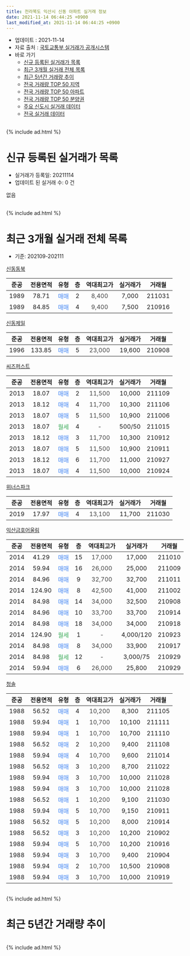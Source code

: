 ```yaml
---
title: 전라북도 익산시 신동 아파트 실거래 정보
date: 2021-11-14 06:44:25 +0900
last_modified_at: 2021-11-14 06:44:25 +0900
---
```


* 업데이트 : 2021-11-14
* 자료 출처 : [국토교통부 실거래가 공개시스템](http://rt.molit.go.kr)
* 바로 가기
    * [신규 등록된 실거래가 목록](#신규-등록된-실거래가-목록)
    * [최근 3개월 실거래 전체 목록](#최근-3개월-실거래-전체-목록)
    * [최근 5년간 거래량 추이](#최근-5년간-거래량-추이)
    * [전국 거래량 TOP 50 지역](https://inasie.github.io/apt-trade-info/최근-3개월-전국에서-가장-거래가-많이-발생한-지역)
    * [전국 거래량 TOP 50 아파트](https://inasie.github.io/apt-trade-info/최근-3개월-전국에서-가장-거래가-많이-발생한-아파트)
    * [전국 거래량 TOP 50 분양권](https://inasie.github.io/apt-trade-info/최근-3개월-전국에서-가장-거래가-많이-발생한-분양권)
    * [주요 신도시 실거래 데이터](https://inasie.github.io/apt-trade-info/주요-신도시)
    * [전국 실거래 데이터](https://inasie.github.io/apt-trade-info/전국)
<br>
{% include ad.html %}
<br>

# 신규 등록된 실거래가 목록
* 실거래가 등록일: 20211114
* 업데이트 된 실거래 수: 0 건

없음

<br>
{% include ad.html %}
<br>

# 최근 3개월 실거래 전체 목록
* 기준: 202109-202111


[신동동북](https://search.naver.com/search.naver?query=%EC%A0%84%EB%9D%BC%EB%B6%81%EB%8F%84+%EC%9D%B5%EC%82%B0%EC%8B%9C+%EC%8B%A0%EB%8F%99+%EC%8B%A0%EB%8F%99%EB%8F%99%EB%B6%81)

|준공|전용면적|유형|층|역대최고가|실거래가|거래월|
|:---:|:---:|:---:|:---:|:---:|:---:|:---:|
|1989|78.71|<span style="color:#4285f3">매매</span>|2|<span style="color:#444444">8,400</span>|7,000|211031|
|1989|84.85|<span style="color:#4285f3">매매</span>|4|<span style="color:#444444">9,400</span>|7,500|210916|

[신동제일](https://search.naver.com/search.naver?query=%EC%A0%84%EB%9D%BC%EB%B6%81%EB%8F%84+%EC%9D%B5%EC%82%B0%EC%8B%9C+%EC%8B%A0%EB%8F%99+%EC%8B%A0%EB%8F%99%EC%A0%9C%EC%9D%BC)

|준공|전용면적|유형|층|역대최고가|실거래가|거래월|
|:---:|:---:|:---:|:---:|:---:|:---:|:---:|
|1996|133.85|<span style="color:#4285f3">매매</span>|5|<span style="color:#444444">23,000</span>|19,600|210908|

[씨즈퍼스트](https://search.naver.com/search.naver?query=%EC%A0%84%EB%9D%BC%EB%B6%81%EB%8F%84+%EC%9D%B5%EC%82%B0%EC%8B%9C+%EC%8B%A0%EB%8F%99+%EC%94%A8%EC%A6%88%ED%8D%BC%EC%8A%A4%ED%8A%B8)

|준공|전용면적|유형|층|역대최고가|실거래가|거래월|
|:---:|:---:|:---:|:---:|:---:|:---:|:---:|
|2013|18.07|<span style="color:#4285f3">매매</span>|2|<span style="color:#444444">11,500</span>|10,000|211109|
|2013|18.12|<span style="color:#4285f3">매매</span>|4|<span style="color:#444444">11,700</span>|10,300|211106|
|2013|18.07|<span style="color:#4285f3">매매</span>|5|<span style="color:#444444">11,500</span>|10,900|211006|
|2013|18.07|<span style="color:#34a853">월세</span>|4|<span style="color:#444444">-</span>|500/50|211015|
|2013|18.12|<span style="color:#4285f3">매매</span>|3|<span style="color:#444444">11,700</span>|10,300|210912|
|2013|18.07|<span style="color:#4285f3">매매</span>|5|<span style="color:#444444">11,500</span>|10,900|210911|
|2013|18.12|<span style="color:#4285f3">매매</span>|6|<span style="color:#444444">11,700</span>|11,000|210927|
|2013|18.07|<span style="color:#4285f3">매매</span>|4|<span style="color:#444444">11,500</span>|10,000|210924|

[위너스파크](https://search.naver.com/search.naver?query=%EC%A0%84%EB%9D%BC%EB%B6%81%EB%8F%84+%EC%9D%B5%EC%82%B0%EC%8B%9C+%EC%8B%A0%EB%8F%99+%EC%9C%84%EB%84%88%EC%8A%A4%ED%8C%8C%ED%81%AC)

|준공|전용면적|유형|층|역대최고가|실거래가|거래월|
|:---:|:---:|:---:|:---:|:---:|:---:|:---:|
|2019|17.97|<span style="color:#4285f3">매매</span>|4|<span style="color:#444444">13,100</span>|11,700|211030|

[익산금호어울림](https://search.naver.com/search.naver?query=%EC%A0%84%EB%9D%BC%EB%B6%81%EB%8F%84+%EC%9D%B5%EC%82%B0%EC%8B%9C+%EC%8B%A0%EB%8F%99+%EC%9D%B5%EC%82%B0%EA%B8%88%ED%98%B8%EC%96%B4%EC%9A%B8%EB%A6%BC)

|준공|전용면적|유형|층|역대최고가|실거래가|거래월|
|:---:|:---:|:---:|:---:|:---:|:---:|:---:|
|2014|41.29|<span style="color:#4285f3">매매</span>|15|<span style="color:#444444">17,000</span>|17,000|211010|
|2014|59.94|<span style="color:#4285f3">매매</span>|16|<span style="color:#444444">26,000</span>|25,000|211009|
|2014|84.96|<span style="color:#4285f3">매매</span>|9|<span style="color:#444444">32,700</span>|32,700|211011|
|2014|124.90|<span style="color:#4285f3">매매</span>|8|<span style="color:#444444">42,500</span>|41,000|211002|
|2014|84.98|<span style="color:#4285f3">매매</span>|14|<span style="color:#444444">34,000</span>|32,500|210908|
|2014|84.96|<span style="color:#4285f3">매매</span>|10|<span style="color:#444444">33,700</span>|33,700|210914|
|2014|84.98|<span style="color:#4285f3">매매</span>|18|<span style="color:#444444">34,000</span>|34,000|210918|
|2014|124.90|<span style="color:#34a853">월세</span>|1|<span style="color:#444444">-</span>|4,000/120|210923|
|2014|84.98|<span style="color:#4285f3">매매</span>|8|<span style="color:#444444">34,000</span>|33,900|210917|
|2014|84.98|<span style="color:#34a853">월세</span>|12|<span style="color:#444444">-</span>|3,000/75|210929|
|2014|59.94|<span style="color:#4285f3">매매</span>|6|<span style="color:#444444">26,000</span>|25,800|210929|

[청솔](https://search.naver.com/search.naver?query=%EC%A0%84%EB%9D%BC%EB%B6%81%EB%8F%84+%EC%9D%B5%EC%82%B0%EC%8B%9C+%EC%8B%A0%EB%8F%99+%EC%B2%AD%EC%86%94)

|준공|전용면적|유형|층|역대최고가|실거래가|거래월|
|:---:|:---:|:---:|:---:|:---:|:---:|:---:|
|1988|56.52|<span style="color:#4285f3">매매</span>|4|<span style="color:#444444">10,200</span>|8,300|211105|
|1988|59.94|<span style="color:#4285f3">매매</span>|1|<span style="color:#444444">10,700</span>|10,100|211111|
|1988|59.94|<span style="color:#4285f3">매매</span>|1|<span style="color:#444444">10,700</span>|10,700|211110|
|1988|56.52|<span style="color:#4285f3">매매</span>|2|<span style="color:#444444">10,200</span>|9,400|211108|
|1988|59.94|<span style="color:#4285f3">매매</span>|4|<span style="color:#444444">10,700</span>|9,600|211014|
|1988|56.52|<span style="color:#4285f3">매매</span>|3|<span style="color:#444444">10,200</span>|8,700|211022|
|1988|59.94|<span style="color:#4285f3">매매</span>|3|<span style="color:#444444">10,700</span>|10,000|211028|
|1988|59.94|<span style="color:#4285f3">매매</span>|3|<span style="color:#444444">10,700</span>|10,000|211028|
|1988|56.52|<span style="color:#4285f3">매매</span>|1|<span style="color:#444444">10,200</span>|9,100|211030|
|1988|59.94|<span style="color:#4285f3">매매</span>|5|<span style="color:#444444">10,700</span>|9,150|210911|
|1988|56.52|<span style="color:#4285f3">매매</span>|5|<span style="color:#444444">10,200</span>|8,000|210914|
|1988|56.52|<span style="color:#4285f3">매매</span>|3|<span style="color:#444444">10,200</span>|10,200|210902|
|1988|59.94|<span style="color:#4285f3">매매</span>|5|<span style="color:#444444">10,700</span>|10,200|210916|
|1988|59.94|<span style="color:#4285f3">매매</span>|3|<span style="color:#444444">10,700</span>|9,400|210904|
|1988|59.94|<span style="color:#4285f3">매매</span>|2|<span style="color:#444444">10,700</span>|10,500|210908|
|1988|59.94|<span style="color:#4285f3">매매</span>|3|<span style="color:#444444">10,700</span>|10,000|210919|


<br>
{% include ad.html %}
<br>

# 최근 5년간 거래량 추이


<div style="width:100%;">
    <canvas id="deal_progress" height="200"></canvas>
</div>

<script>
new Chart(document.getElementById("deal_progress"), {
    type: 'line',
    data: {
        labels: ['201611','201612','201701','201702','201703','201704','201705','201706','201707','201708','201709','201710','201711','201712','201801','201802','201803','201804','201805','201806','201807','201808','201809','201810','201811','201812','201901','201902','201903','201904','201905','201906','201907','201908','201909','201910','201911','201912','202001','202002','202003','202004','202005','202006','202007','202008','202009','202010','202011','202012','202101','202102','202103','202104','202105','202106','202107','202108','202109','202110','202111'],
        datasets: [{
            label: '매매',
            pointRadius: 1,
            data: [14, 19, 15, 20, 12, 13, 14, 10, 9, 12, 10, 5, 3, 10, 10, 15, 8, 6, 10, 7, 2, 8, 9, 12, 12, 8, 8, 14, 4, 10, 7, 10, 8, 13, 7, 10, 15, 22, 10, 16, 7, 10, 10, 13, 10, 14, 14, 19, 17, 25, 28, 14, 21, 44, 22, 19, 20, 13, 18, 12, 6],
            borderColor: "rgba(255, 201, 14, 1)",
            backgroundColor: "rgba(255, 201, 14, 0.5)",
            fill: false,
            lineTension: 0
        },{
            label: '전월세',
            pointRadius: 1,
            data: [6, 5, 5, 9, 4, 5, 4, 2, 4, 4, 5, 5, 4, 3, 4, 6, 3, 3, 6, 4, 3, 4, 5, 3, 6, 8, 9, 8, 9, 8, 4, 7, 0, 1, 2, 3, 3, 3, 7, 7, 6, 5, 3, 2, 2, 4, 2, 4, 9, 1, 4, 9, 4, 14, 9, 4, 79, 59, 2, 1, 0],
            borderColor: "rgba(0, 141, 185, 1)",
            backgroundColor: "rgba(0, 141, 185, 0.5)",
            fill: false,
            lineTension: 0
        }
        ]
    },
    options: {
        responsive: true,
        title: {
            display: false
        },
        tooltips: {
            mode: 'index',
            intersect: false
        },
        hover: {
            mode: 'nearest',
            intersect: true
        },
        scales: {
            xAxes: [{
                display: true,
                scaleLabel: {
                    display: true,
                    labelString: '년/월'
                }
            }],
            yAxes: [{
                display: true,
                ticks: {
                    suggestedMin: 0,
                },
                scaleLabel: {
                    display: true,
                    labelString: '실거래 수'
                }
            }]
        }
    }
});

</script>


<br>
{% include ad.html %}
<br>

